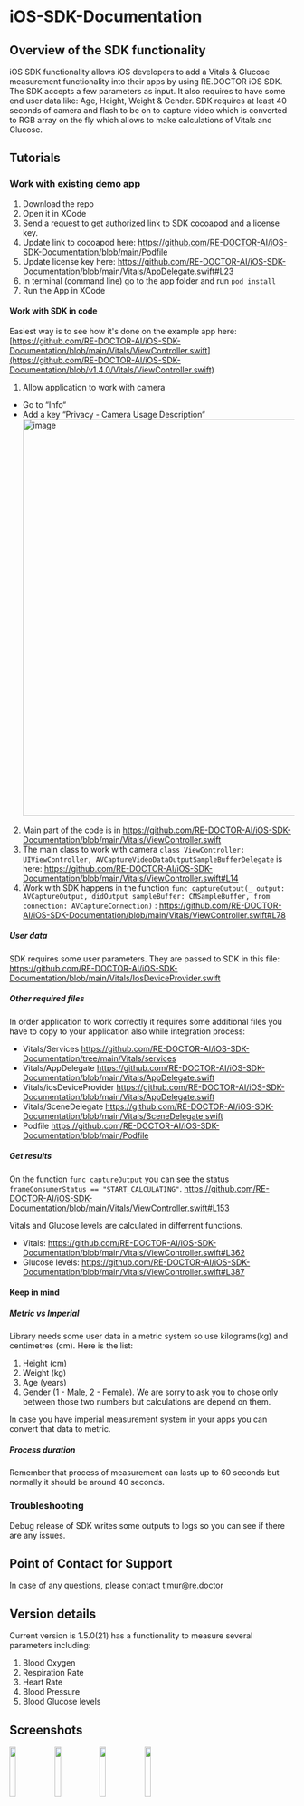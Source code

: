 # iOS-SDK-Documentation
## Overview of the SDK functionality
iOS SDK functionality allows iOS developers to add a Vitals & Glucose measurement functionality into their apps by using RE.DOCTOR iOS SDK.
The SDK accepts a few parameters as input. It also requires to have some end user data like: Age, Height, Weight & Gender.
SDK requires at least 40 seconds of camera and flash to be on to capture video which is converted to RGB array on the fly which allows to make calculations of Vitals and Glucose.

## Tutorials
### Work with existing demo app
1. Download the repo
2. Open it in XCode
3. Send a request to get authorized link to SDK cocoapod and a license key.
4. Update link to cocoapod here: https://github.com/RE-DOCTOR-AI/iOS-SDK-Documentation/blob/main/Podfile
5. Update license key here: https://github.com/RE-DOCTOR-AI/iOS-SDK-Documentation/blob/main/Vitals/AppDelegate.swift#L23
6. In terminal (command line) go to the app folder and run `pod install`
7. Run the App in XCode

#### Work with SDK in code
Easiest way is to see how it's done on the example app here: [https://github.com/RE-DOCTOR-AI/iOS-SDK-Documentation/blob/main/Vitals/ViewController.swift](https://github.com/RE-DOCTOR-AI/iOS-SDK-Documentation/blob/v1.4.0/Vitals/ViewController.swift)
1. Allow application to work with camera
* Go to “Info“
* Add a key “Privacy - Camera Usage Description“
<img width="700" alt="image" src="https://github.com/RE-DOCTOR-AI/iOS-SDK-Documentation/assets/125552714/9110bfff-e623-4cd9-a347-713828f4b805"><br/>
2. Main part of the code is in https://github.com/RE-DOCTOR-AI/iOS-SDK-Documentation/blob/main/Vitals/ViewController.swift
3. The main class to work with camera ```class ViewController: UIViewController, AVCaptureVideoDataOutputSampleBufferDelegate``` is here: https://github.com/RE-DOCTOR-AI/iOS-SDK-Documentation/blob/main/Vitals/ViewController.swift#L14
4. Work with SDK happens in the function ```func captureOutput(_ output: AVCaptureOutput, didOutput sampleBuffer: CMSampleBuffer, from connection: AVCaptureConnection)``` : https://github.com/RE-DOCTOR-AI/iOS-SDK-Documentation/blob/main/Vitals/ViewController.swift#L78

##### User data
SDK requires some user parameters.
They are passed to SDK in this file: https://github.com/RE-DOCTOR-AI/iOS-SDK-Documentation/blob/main/Vitals/IosDeviceProvider.swift

##### Other required files
In order application to work correctly it requires some additional files you have to copy to your application also while integration process:
* Vitals/Services https://github.com/RE-DOCTOR-AI/iOS-SDK-Documentation/tree/main/Vitals/services
* Vitals/AppDelegate https://github.com/RE-DOCTOR-AI/iOS-SDK-Documentation/blob/main/Vitals/AppDelegate.swift
* Vitals/iosDeviceProvider https://github.com/RE-DOCTOR-AI/iOS-SDK-Documentation/blob/main/Vitals/AppDelegate.swift
* Vitals/SceneDelegate https://github.com/RE-DOCTOR-AI/iOS-SDK-Documentation/blob/main/Vitals/SceneDelegate.swift 
* Podfile https://github.com/RE-DOCTOR-AI/iOS-SDK-Documentation/blob/main/Podfile

##### Get results
On the function ```func captureOutput```  you can see the status ```frameConsumerStatus == "START_CALCULATING"```.
https://github.com/RE-DOCTOR-AI/iOS-SDK-Documentation/blob/main/Vitals/ViewController.swift#L153

Vitals and Glucose levels are calculated in differrent functions.
* Vitals: https://github.com/RE-DOCTOR-AI/iOS-SDK-Documentation/blob/main/Vitals/ViewController.swift#L362
* Glucose levels: https://github.com/RE-DOCTOR-AI/iOS-SDK-Documentation/blob/main/Vitals/ViewController.swift#L387

               
#### Keep in mind
##### Metric vs Imperial
Library needs some user data in a metric system so use kilograms(kg) and centimetres (cm). Here is the list:
1. Height (cm)
2. Weight (kg)
3. Age (years)
4. Gender (1 - Male, 2 - Female). We are sorry to ask you to chose only between those two numbers but calculations are depend on them.

In case you have imperial measurement system in your apps you can convert that data to metric.

##### Process duration
Remember that process of measurement can lasts up to 60 seconds but normally it should be around 40 seconds. 

### Troubleshooting
Debug release of SDK writes some outputs to logs so you can see if there are any issues.
## Point of Contact for Support
In case of any questions, please contact timur@re.doctor
## Version details
Current version is 1.5.0(21) has a  functionality to measure several parameters including: 

1. Blood Oxygen
2. Respiration Rate
3. Heart Rate
4. Blood Pressure
5. Blood Glucose levels

## Screenshots
<p float="left">
<img src="https://github.com/RE-DOCTOR-AI/iOS-SDK-Documentation/assets/125552714/dfa00be5-e4a5-4287-b1dd-3e17b546d5a6" width=15% height=15%>
<img src="https://github.com/RE-DOCTOR-AI/iOS-SDK-Documentation/assets/125552714/8eac4e37-43d0-490f-be4d-3596887a23fd" width=15% height=15%>
<img src="https://github.com/RE-DOCTOR-AI/iOS-SDK-Documentation/assets/125552714/b0e64698-2850-4f16-95f5-a045fdb48560" width=15% height=15%>    
<img src="https://github.com/RE-DOCTOR-AI/iOS-SDK-Documentation/assets/125552714/d33b27b8-fb64-4e61-9c97-4a3063271e91" width=15% height=15%>
</p>

